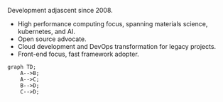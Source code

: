 Development adjascent since 2008.
- High performance computing focus, spanning materials science, kubernetes, and AI.
- Open source advocate.
- Cloud development and DevOps transformation for legacy projects.
- Front-end focus, fast framework adopter.

```mermaid
graph TD;
    A-->B;
    A-->C;
    B-->D;
    C-->D;
```